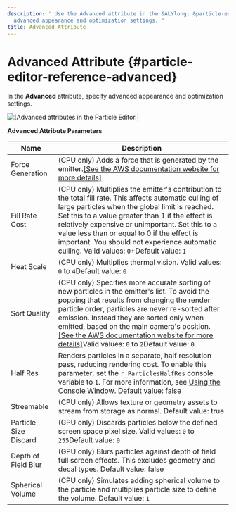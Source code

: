 ```yaml
---
description: ' Use the Advanced attribute in the &ALYlong; &particle-editor; to modify
  advanced appearance and optimization settings. '
title: Advanced Attribute
---
```

# Advanced Attribute {#particle-editor-reference-advanced}

In the **Advanced** attribute, specify advanced appearance and optimization settings\.

![\[Advanced attributes in the Particle Editor.\]](/images/userguide/particles/particle-editor-advanced.png)


**Advanced Attribute Parameters**  

| Name | Description | 
| --- | --- | 
| Force Generation | \(CPU only\) Adds a force that is generated by the emitter\.[\[See the AWS documentation website for more details\]](http://docs.aws.amazon.com/lumberyard/latest/userguide/particle-editor-reference-advanced.html) | 
| Fill Rate Cost | \(CPU only\) Multiplies the emitter's contribution to the total fill rate\. This affects automatic culling of large particles when the global limit is reached\. Set this to a value greater than 1 if the effect is relatively expensive or unimportant\. Set this to a value less than or equal to 0 if the effect is important\. You should not experience automatic culling\. Valid values: `0`\+Default value: `1` | 
| Heat Scale | \(CPU only\) Multiplies thermal vision\. Valid values: `0` to `4`Default value: `0` | 
| Sort Quality | \(CPU only\) Specifies more accurate sorting of new particles in the emitter's list\. To avoid the popping that results from changing the render particle order, particles are never re\-sorted after emission\. Instead they are sorted only when emitted, based on the main camera's position\. [\[See the AWS documentation website for more details\]](http://docs.aws.amazon.com/lumberyard/latest/userguide/particle-editor-reference-advanced.html)Valid values: `0` to `2`Default value: `0` | 
| Half Res |  Renders particles in a separate, half resolution pass, reducing rendering cost\.  To enable this parameter, set the `r_ParticlesHalfRes` console variable to `1`\.  For more information, see [Using the Console Window](/docs/userguide/console-intro.md)\. Default value: false  | 
| Streamable | \(CPU only\) Allows texture or geometry assets to stream from storage as normal\. Default value: true | 
| Particle Size Discard | \(GPU only\) Discards particles below the defined screen space pixel size\. Valid values: `0` to `255`Default value: `0` | 
| Depth of Field Blur |  \(GPU only\) Blurs particles against depth of field full screen effects\. This excludes geometry and decal types\. Default value: false  | 
| Spherical Volume |  \(CPU only\) Simulates adding spherical volume to the particle and multiplies particle size to define the volume\. Default value: `1`  | 